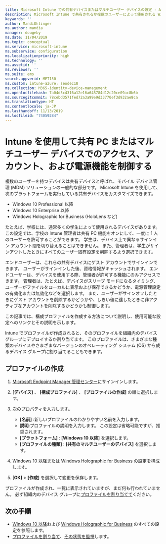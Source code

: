```yaml
---
title: Microsoft Intune での共有デバイスまたはマルチユーザー デバイスの設定 - Azure | Microsoft Docs
description: Microsoft Intune で共有されるか複数のユーザーによって使用される Windows 10 デバイスと Windows Holographic for Business デバイスを追加および使用します。 すべての設定と、Microsoft HoloLens などのデバイスでのその動作の一覧を参照してください。 デバイス構成プロファイルで、ゲスト アカウントの制御、アカウントの管理、非アクティブなアカウントの削除、ローカル ストレージへの保存の許可または禁止、電源とスリープのオプションの設定、更新プログラムをインストールするタイミングの選択、および教育環境でのデバイスの使用を行います。
keywords: ''
author: MandiOhlinger
ms.author: mandia
manager: dougeby
ms.date: 11/04/2019
ms.topic: conceptual
ms.service: microsoft-intune
ms.subservice: configuration
ms.localizationpriority: high
ms.technology: ''
ms.assetid: ''
ms.reviewer: ''
ms.suite: ems
search.appverid: MET150
ms.custom: intune-azure; seodec18
ms.collection: M365-identity-device-management
ms.openlocfilehash: 7a04d5c4316a12e16a648784d12c20ce09ac8b6b
ms.sourcegitcommit: 78cebd3571fed72a3a99e9d33770ef3d932ae8ca
ms.translationtype: HT
ms.contentlocale: ja-JP
ms.lasthandoff: 11/13/2019
ms.locfileid: "74059284"
---
```

# <a name="control-access-accounts-and-power-features-on-shared-pc-or-multi-user-devices-using-intune"></a>Intune を使用して共有 PC またはマルチユーザー デバイスでのアクセス、アカウント、および電源機能を制御する

複数のユーザーを持つデバイスは共有デバイスと呼ばれ、モバイル デバイス管理 (MDM) ソリューションの一般的な部分です。 Microsoft Intune を使用して、次のプラットフォームを実行している共有デバイスをカスタマイズできます。

- Windows 10 Professional 以降
- Windows 10 Enterprise 以降
- Windows Holographic for Business (HoloLens など)

たとえば、学校には、通常多くの学生によって使用されるデバイスがあります。 この設定では、学校の Intune 管理者は共有 PC 機能をオンにして、一度に 1 人のユーザーを許可することができます。 学生は、デバイス上で異なるサインイン アカウント間を切り替えることはできません。 また、管理者は、学生がサインアウトしたときにすべてのユーザー固有設定を削除するよう選択できます。

エンドユーザーは、これらの共有デバイスにゲスト アカウントでサインインできます。 ユーザーがサインインした後、資格情報がキャッシュされます。 エンドユーザーは、デバイスを使用する際、管理者が許可する機能にのみアクセスできます。 管理者は、たとえば、デバイスがスリープ モードになるタイミング、ユーザーがファイルをローカルに表示および保存できるかどうか、電源管理設定の有効化または無効化などを選択します。 また、ユーザーがサインオフしたときにゲスト アカウントを削除するかどうかや、しきい値に達したときに非アクティブなアカウントを削除するかどうかも制御します。

この記事では、構成プロファイルを作成する方法について説明し、使用可能な設定へのリンクとその説明を示します。

Intune でプロファイルが作成されると、そのプロファイルを組織内のデバイス グループにデプロイするか割り当てます。 このプロファイルは、さまざまな種類のデバイスやさまざまなバージョンのオペレーティング システム (OS) から成るデバイス グループに割り当てることもできます。

## <a name="create-the-profile"></a>プロファイルの作成

1. [Microsoft Endpoint Manager 管理センター](https://go.microsoft.com/fwlink/?linkid=2109431)にサインインします。
2. **[デバイス]** 、 **[構成プロファイル]** 、 **[プロファイルの作成]** の順に選択します。
3. 次のプロパティを入力します。

   - **[名前]** :新しいプロファイルのわかりやすい名前を入力します。
   - **説明**:プロファイルの説明を入力します。 この設定は省略可能ですが、推奨されます。
   - **[プラットフォーム]** : **[Windows 10 以降]** を選択します。
   - **[プロファイルの種類]** : **[共有のマルチユーザーのデバイス]** を選択します。

4. [Windows 10 以降](shared-user-device-settings-windows.md)または [Windows Holographic for Business](shared-user-device-settings-windows-holographic.md) の設定を構成します。

5. **[OK]**  >  **[作成]** を選択して変更を保存します。

プロファイルが作成され、一覧に表示されていますが、まだ何も行われていません。 必ず組織内のデバイス グループに[プロファイルを割り当てて](device-profile-assign.md)ください。

## <a name="next-steps"></a>次の手順

- [Windows 10 以降](shared-user-device-settings-windows.md)および [Windows Holographic for Business](shared-user-device-settings-windows-holographic.md) のすべての設定を参照します。
- [プロファイルを割り当て](device-profile-assign.md)、[その状態を監視](device-profile-monitor.md)します。
